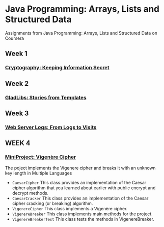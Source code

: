 # Java Programming: Arrays, Lists and Structured Data
Assignments from Java Programming: Arrays, Lists and Structured Data on Coursera

## Week 1
### [Cryptography: Keeping Information Secret](https://github.com/akueisara/java-programming-arrays-lists-and-structured-data/tree/master/src/assignment/week1)

## Week 2
### [GladLibs: Stories from Templates](https://github.com/akueisara/java-programming-arrays-lists-and-structured-data/tree/master/src/assignment/week2)

## Week 3
### [Web Server Logs: From Logs to Visits](https://github.com/akueisara/java-programming-arrays-lists-and-structured-data/tree/master/src/assignment/week3)

## WEEK 4
### [MiniProject: Vigenère Cipher](https://github.com/akueisara/java-programming-arrays-lists-and-structured-data/tree/master/src/assignment/week4)
The poject implements the Vigenere cipher and breaks it with an unknown key length in Multiple Languages
* <code>CaesarCipher</code> This class provides an implementation of the Caesar cipher algorithm that you learned about earlier with public encrypt and decrypt methods.
* <code>CaesarCracker</code> This class provides an implementation of the Caesar cipher cracking (or breaking) algorithm.
* <code>VigenereCipher</code> This class implements a Vigenère cipher.
* <code>VigenereBreaker</code> This class implements main methods for the project.
* <code>VigenereBreakerTest</code> This class tests the methods in VigenereBreaker.
